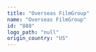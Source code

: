 ```yaml
---
title: "Overseas FilmGroup"
name: "Overseas FilmGroup"
id: "888"
logo_path: "null"
origin_country: "US"
---
```

